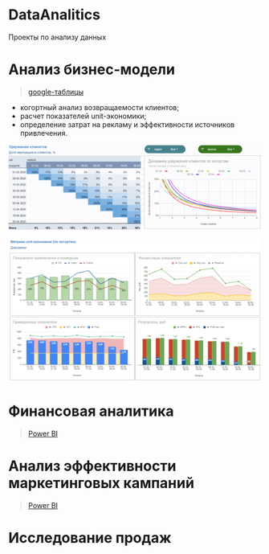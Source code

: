 # DataAnalitics
Проекты по анализу данных

# Анализ бизнес-модели

> [google-таблицы](https://docs.google.com/spreadsheets/d/e/2PACX-1vSNybgEOoeR2PFdbdKMieF_JNjmiBJ55VD_OGQAJn-L7Yeo4QXdYG5VEEOApdW8wPRy-zs5p2nPLRVi/pubhtml)

- когортный анализ возвращаемости клиентов;
- расчет показателей unit-экономики;
- определение затрат на рекламу и эффективности источников привлечения.

![Возвращаемость клиентов](/img/1.1.png)

![unit-экономика](/img/1.2.png)



# Финансовая аналитика

> [Power BI](https://app.powerbi.com/reportEmbed?reportId=84b979c4-4408-4e26-860d-0f7013bef3e8&autoAuth=true&ctid=6a4dee01-c3f5-4d4b-bdd2-9e1f1482ac5d)


# Анализ эффективности маркетинговых кампаний

> [Power BI](https://app.powerbi.com/reportEmbed?reportId=4fdaf0ff-4f94-425c-8a95-047f37e08f8d&autoAuth=true&ctid=6a4dee01-c3f5-4d4b-bdd2-9e1f1482ac5d)

# Исследование продаж

